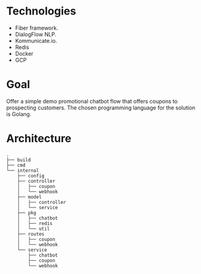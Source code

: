 # Technologies

* Fiber framework.
* DialogFlow NLP.
* Kommunicate.io.
* Redis
* Docker
* GCP

# Goal

Offer a simple demo promotional chatbot flow that offers coupons to prospecting customers. The chosen programming language for the solution is Golang.

# Architecture
```
.
├── build
├── cmd
└── internal
    ├── config
    ├── controller
    │   ├── coupon
    │   └── webhook
    ├── model
    │   ├── controller
    │   └── service
    ├── pkg
    │   ├── chatbot
    │   ├── redis
    │   └── util
    ├── routes
    │   ├── coupon
    │   └── webhook
    └── service
        ├── chatbot
        ├── coupon
        └── webhook
```
